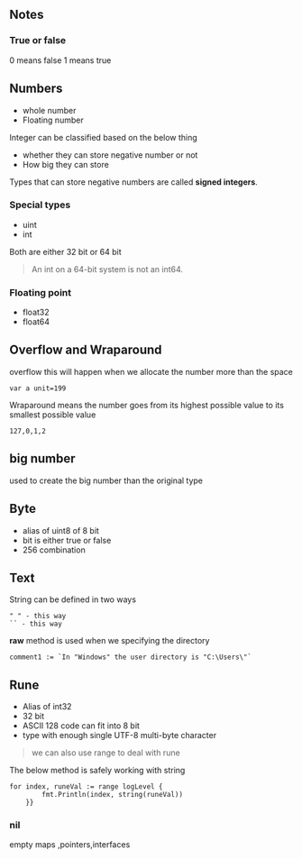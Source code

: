 ## Notes

### True or false
0  means false 1 means true


## Numbers
- whole number 
- Floating number

Integer can be classified based on the below thing
- whether they can store negative number or not
- How big they can store

Types that can store negative numbers are called **signed integers**.

### Special types
- uint
- int

Both are either 32 bit or 64 bit
>An int on a 64-bit system is not an int64.

### Floating point
- float32
- float64

## Overflow and Wraparound

overflow this will happen when we allocate the number more than the space
```
var a unit=199
```

Wraparound means the number goes from its highest possible value to its smallest possible value
```
127,0,1,2
```

## big number
used to create the big number than the original type

## Byte
- alias of uint8 of 8 bit
- bit is either true or false
- 256 combination
  
## Text   

String can be defined in two ways

```
" " - this way
`` - this way
```

**raw** method is used when we specifying the directory

```
comment1 := `In "Windows" the user directory is "C:\Users\"`
```

## Rune

- Alias of int32
- 32 bit
- ASCII 128 code  can fit into 8 bit
- type with enough  single UTF-8 multi-byte character

> we can also use range to deal with rune

The below method is safely working with string
```
for index, runeVal := range logLevel {
		fmt.Println(index, string(runeVal))
	}}
```

###  nil

empty maps ,pointers,interfaces